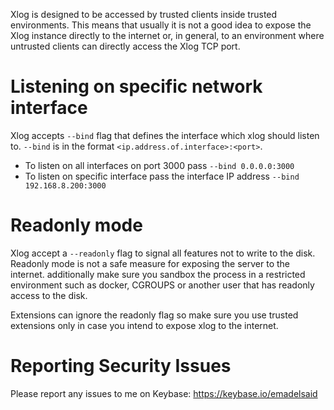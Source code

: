 Xlog is designed to be accessed by trusted clients inside trusted environments. This means that usually it is not a good idea to expose the Xlog instance directly to the internet or, in general, to an environment where untrusted clients can directly access the Xlog TCP port.

# Listening on specific network interface

Xlog accepts `--bind` flag that defines the interface which xlog should listen to. `--bind` is in the format `<ip.address.of.interface>:<port>`. 

- To listen on all interfaces on port 3000 pass `--bind 0.0.0.0:3000`
- To listen on specific interface pass the interface IP address `--bind 192.168.8.200:3000`

# Readonly mode

Xlog accept a `--readonly` flag to signal all features not to write to the disk. Readonly mode is not a safe measure for exposing the server to the internet. additionally make sure you sandbox the process in a restricted environment such as docker, CGROUPS or another user that has readonly access to the disk. 

Extensions can ignore the readonly flag so make sure you use trusted extensions only in case you intend to expose xlog to the internet.


# Reporting Security Issues

Please report any issues to me on Keybase: https://keybase.io/emadelsaid
